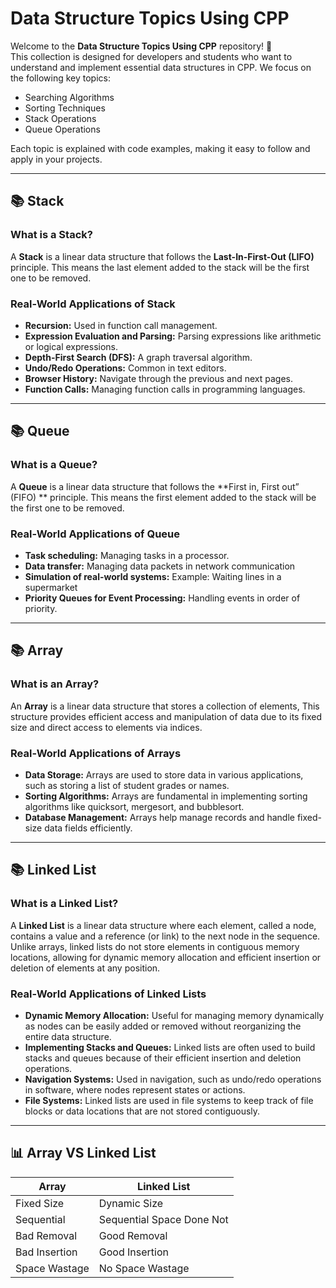 # Data Structure Topics Using CPP

Welcome to the **Data Structure Topics Using CPP** repository! 🎉  
This collection is designed for developers and students who want to understand and implement essential data structures in CPP. We focus on the following key topics:

- Searching Algorithms
- Sorting Techniques
- Stack Operations
- Queue Operations

Each topic is explained with code examples, making it easy to follow and apply in your projects.

---



## 📚 Stack

### What is a Stack?

A **Stack** is a linear data structure that follows the **Last-In-First-Out (LIFO)** principle. This means the last element added to the stack will be the first one to be removed.

### Real-World Applications of Stack

- **Recursion:** Used in function call management.
- **Expression Evaluation and Parsing:** Parsing expressions like arithmetic or logical expressions.
- **Depth-First Search (DFS):** A graph traversal algorithm.
- **Undo/Redo Operations:** Common in text editors.
- **Browser History:** Navigate through the previous and next pages.
- **Function Calls:** Managing function calls in programming languages.

---



## 📚 Queue

### What is a Queue?

A **Queue** is a linear data structure that follows the **First in, First out” (FIFO) ** principle. This means the first element added to the stack will be the first one to be removed.


### Real-World Applications of Queue
- **Task scheduling:** Managing tasks in a processor.
- **Data transfer:** Managing data packets in network communication
- **Simulation of real-world systems:** Example: Waiting lines in a supermarket
- **Priority Queues for Event Processing:**  Handling events in order of priority.


---



## 📚 Array

### What is an Array?
An **Array** is a linear data structure that stores a collection of elements, This structure provides efficient access and manipulation of data due to its fixed size and direct access to elements via indices.

### Real-World Applications of Arrays
- **Data Storage:** Arrays are used to store data in various applications, such as storing a list of student grades or names.
- **Sorting Algorithms:** Arrays are fundamental in implementing sorting algorithms like quicksort, mergesort, and bubblesort.
- **Database Management:** Arrays help manage records and handle fixed-size data fields efficiently.




---



## 📚 Linked List
### What is a Linked List?
A **Linked List** is a linear data structure where each element, called a node, contains a value and a reference (or link) to the next node in the sequence. Unlike arrays, linked lists do not store elements in contiguous memory locations, allowing for dynamic memory allocation and efficient insertion or deletion of elements at any position.

### Real-World Applications of Linked Lists
- **Dynamic Memory Allocation:** Useful for managing memory dynamically as nodes can be easily added or removed without reorganizing the   entire data structure.
- **Implementing Stacks and Queues:** Linked lists are often used to build stacks and queues because of their efficient insertion and deletion operations.
- **Navigation Systems:** Used in navigation, such as undo/redo operations in software, where nodes represent states or actions.
- **File Systems:** Linked lists are used in file systems to keep track of file blocks or data locations that are not stored contiguously.



---


## 📊 Array VS Linked List

|          Array            |           Linked List                |
|---------------------------|--------------------------------------|
| Fixed Size                | Dynamic Size                         |
| Sequential                | Sequential Space Done Not            |
| Bad Removal               | Good Removal                         |
| Bad Insertion             | Good Insertion                       |
| Space Wastage             | No Space Wastage                     |
